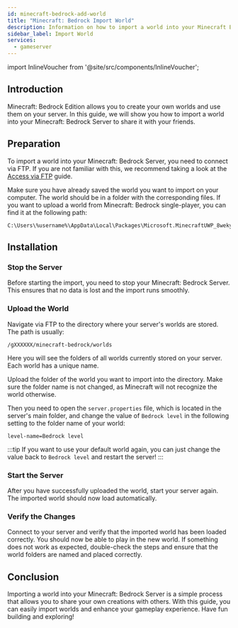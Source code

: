 ```yaml
---
id: minecraft-bedrock-add-world
title: "Minecraft: Bedrock Import World"
description: Information on how to import a world into your Minecraft Bedrock Server from ZAP-Hosting - ZAP-Hosting.com documentation
sidebar_label: Import World
services:
  - gameserver
---
```


import InlineVoucher from '@site/src/components/InlineVoucher';

## Introduction
Minecraft: Bedrock Edition allows you to create your own worlds and use them on your server. In this guide, we will show you how to import a world into your Minecraft: Bedrock Server to share it with your friends.

<InlineVoucher />

## Preparation

To import a world into your Minecraft: Bedrock Server, you need to connect via FTP. If you are not familiar with this, we recommend taking a look at the [Access via FTP](gameserver-ftpaccess.md) guide.

Make sure you have already saved the world you want to import on your computer. The world should be in a folder with the corresponding files.
If you want to upload a world from Minecraft: Bedrock single-player, you can find it at the following path:
```
C:\Users\%username%\AppData\Local\Packages\Microsoft.MinecraftUWP_8wekyb3d8bbwe\LocalState\games\com.mojang\minecraftWorlds
```

## Installation

### Stop the Server

Before starting the import, you need to stop your Minecraft: Bedrock Server. This ensures that no data is lost and the import runs smoothly.

### Upload the World

Navigate via FTP to the directory where your server's worlds are stored. The path is usually:

```
/gXXXXXX/minecraft-bedrock/worlds
```

Here you will see the folders of all worlds currently stored on your server. Each world has a unique name.

Upload the folder of the world you want to import into the directory. Make sure the folder name is not changed, as Minecraft will not recognize the world otherwise.

Then you need to open the `server.properties` file, which is located in the server's main folder, and change the value of `Bedrock level` in the following setting to the folder name of your world:

```
level-name=Bedrock level
```
:::tip
If you want to use your default world again, you can just change the value back to `Bedrock level` and restart the server!
:::

### Start the Server

After you have successfully uploaded the world, start your server again. The imported world should now load automatically.

### Verify the Changes

Connect to your server and verify that the imported world has been loaded correctly. You should now be able to play in the new world. If something does not work as expected, double-check the steps and ensure that the world folders are named and placed correctly.

## Conclusion

Importing a world into your Minecraft: Bedrock Server is a simple process that allows you to share your own creations with others. With this guide, you can easily import worlds and enhance your gameplay experience. Have fun building and exploring!